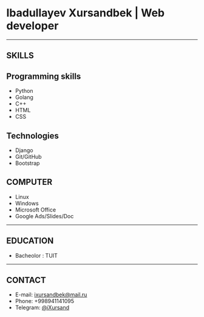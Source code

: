 # Ibadullayev Xursandbek | Web developer
_______________________
## SKILLS
## Programming skills
* Python
* Golang
* C++
* HTML
* CSS

## Technologies
* Django
* Git/GitHub
* Bootstrap

## COMPUTER 
* Linux
* Windows
* Microsoft Office
* Google Ads/Slides/Doc
________________________
## EDUCATION
* Bacheolor : TUIT

_________________________
## CONTACT
* E-mail: ixursandbek@mail.ru
* Phone: +998941141095
* Telegram: [@iXursand](http://t.me/iXursand)
